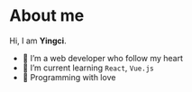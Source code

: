 # About me

Hi, I am **Yingci**. 

 - 🍰 I’m a web developer who follow my heart
 - 🌈 I’m current learning `React`, `Vue.js`
 - 🌸 Programming with love
